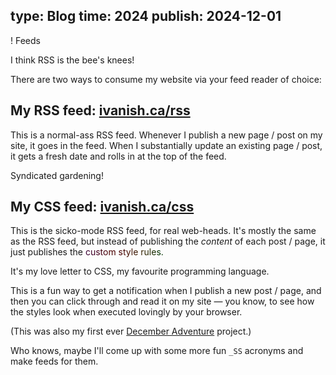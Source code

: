 type: Blog
time: 2024
publish: 2024-12-01
---

! Feeds

<style>
  /* Hey, thanks for checking out my CSS feed! */

  /* The CSS rules on my site are where I experiment. Hacks abound. Bad is practiced. But, hey, best foot forward: */
  @supports(background-image: linear-gradient(in oklch, color(display-p3 0 0 0), #000)) {

    .easter-egg {
      background-image: linear-gradient(to right in oklch, color(display-p3 .2 0 .2), color(display-p3 0 .2 0));
      background-clip: text;

      /* DYK? This isn't technically a prefix — it's a compat standard. Cursed. */
      /* https://compat.spec.whatwg.org/#the-webkit-text-fill-color */
      -webkit-text-fill-color: transparent;
    }

  }
</style>

I think RSS is the bee's knees!

There are two ways to consume my website via your feed reader of choice:

<section>

## My RSS feed: [ivanish.ca/rss](/rss)
This is a normal-ass RSS feed. Whenever I publish a new page / post on my site, it goes in the feed. When I substantially update an existing page / post, it gets a fresh date and rolls in at the top of the feed.

Syndicated gardening!

</section><section>

## My CSS feed: [ivanish.ca/css](/css)
This is the sicko-mode RSS feed, for real web-heads. It's mostly the same as the RSS feed, but instead of publishing the *content* of each post / page, it just publishes the <span class="easter-egg">custom style rules.</span>

It's my love letter to CSS, my favourite programming language.

This is a fun way to get a notification when I publish a new post / page, and then you can click through and read it on my site — you know, to see how the styles look when executed lovingly by your browser.

(This was also my first ever [December Adventure](/december-adventure) project.)


</section><section>

Who knows, maybe I'll come up with some more fun `_SS` acronyms and make feeds for them.

</section>
